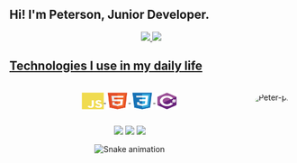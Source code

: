 ## Hi! I'm Peterson, Junior Developer.


<div align="center">
  <a href="https://github.com/peterson2003">
  <img height="180em" src="https://github-readme-stats.vercel.app/api?username=peterson2003&show_icons=true&theme=dark&include_all_commits=true&count_private=true"/>
  <img height="180em" src="https://github-readme-stats.vercel.app/api/top-langs/?username=peterson2003&layout=compact&langs_count=7&theme=dark"/>
</div>

## Technologies I use in my daily life

<div style="display: inline_block" align="center"><br>
  <img align="center" alt="Rafa-Js" height="30" width="40" src="https://raw.githubusercontent.com/devicons/devicon/master/icons/javascript/javascript-plain.svg">
  <img align="center" alt="Rafa-HTML" height="30" width="40" src="https://raw.githubusercontent.com/devicons/devicon/master/icons/html5/html5-original.svg">
  <img align="center" alt="Rafa-CSS" height="30" width="40" src="https://raw.githubusercontent.com/devicons/devicon/master/icons/css3/css3-original.svg">
  <img align="center" alt="Rafa-Csharp" height="30" width="40" src="https://raw.githubusercontent.com/devicons/devicon/master/icons/csharp/csharp-original.svg">
  <img align="right" alt="Peter-pic" height="150" style="border-radius:50px;" src="https://o.remove.bg/downloads/7027df27-569c-4d5d-923d-6006af4b7873/WhatsApp_Image_2022-07-30_at_21.50.46__1_-removebg-preview.png">
</div>

##

<div align="center">
  <a href="https://www.instagram.com/peterson.kawan/" target="_blank"><img src="https://img.shields.io/badge/-Instagram-%23E4405F?style=for-the-badge&logo=instagram&logoColor=white" target="_blank"></a>
  <a href = "mailto:petersoncurso@gmail.com"><img src="https://img.shields.io/badge/-Gmail-%23333?style=for-the-badge&logo=gmail&logoColor=white" target="_blank"></a>
  <a href="https://www.linkedin.com/in/peterson-santos-5b160623b" target="_blank"><img src="https://img.shields.io/badge/-LinkedIn-%230077B5?style=for-the-badge&logo=linkedin&logoColor=white" target="_blank"></a> 
  
  ![Snake animation](https://github.com/peterson2003/peterson2003/blob/output/github-contribution-grid-snake.svg)
</div>

